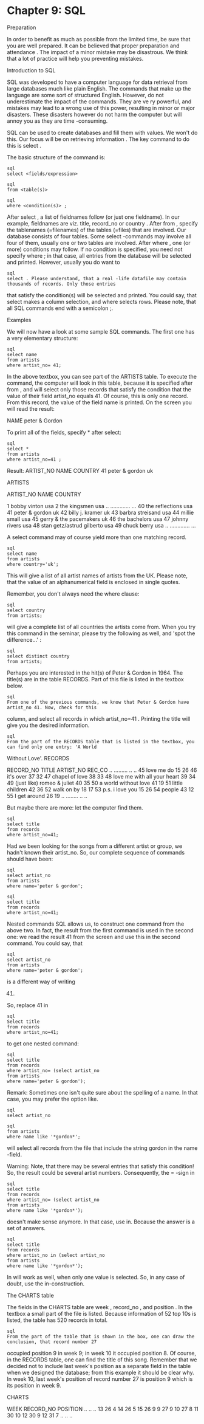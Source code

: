 # Chapter 9: SQL

Preparation

In order to benefit as much as possible from the limited time, be sure that you are well prepared. It can be
believed that proper preparation and attendance . The impact of a minor mistake may be disastrous. We
think that a lot of practice will help you preventing mistakes.

Introduction to SQL

SQL was developed to have a computer language for data retrieval from large databases much like plain
English. The commands that make up the language are some sort of structured English. However, do not
underestimate the impact of the commands. They are ve ry powerful, and mistakes may lead to a wrong
use of this power, resulting in minor or major disasters. These disasters however do not harm the computer
but will annoy you as they are time -consuming.

SQL can be used to create databases and fill them with values. We won't do this. Our focus will be on
retrieving information . The key command to do this is select .

The basic structure of the command is:

```
sql
select <fields/expression>
```

```
sql
from <table(s)>
```

```
sql
where <condition(s)> ;
```

After select , a list of fieldnames follow (or just one fieldname). In our example, fieldnames are viz. title,
record_no or country .
After from , specify the tablenames (=filenames) of the tables (=files) that are involved. Our database
consists of four tables. Some select -commands may involve all four of them, usually one or two tables are
involved.
After where , one (or more) conditions may follow. If no condition is specified, you need not specify where ;
in that case, all entries from the database will be selected and printed. However, usually you do want to
```
sql
select . Please understand, that a real -life datafile may contain thousands of records. Only those entries
```
that satisfy the condition(s) will be selected and printed.
You could say, that select makes a column selection, and where selects rows.
Please note, that all SQL commands end with a semicolon ;.

Examples

We will now have a look at some sample SQL commands.
The first one has a very elementary structure:

```
sql
select name
from artists
where artist_no= 41;
```

In the above textbox, you can see part of the ARTISTS table. To execute the command, the computer
will look in this table, because it is specified after from , and will select only those records that satisfy
the condition that the value of their field artist_no equals 41. Of course, this is only one record. From
this record, the value of the field name is printed. On the screen you will read the result:

NAME
peter & Gordon

To print all of the fields, specify * after select:

```
sql
select *
from artists
where artist_no=41 ;
```

Result:
ARTIST_NO NAME COUNTRY
41 peter & gordon uk

ARTISTS

ARTIST_NO NAME COUNTRY

 1 bobby vinton usa
 2 the kingsmen usa
 .. ............. ...
 40 the reflections usa
 41 peter & gordon uk
 42 billy j. kramer uk
 43 barbra streisand usa
 44 millie small usa
 45 gerry & the pacemakers uk
 46 the bachelors usa
 47 johnny rivers usa
 48 stan getz/astrud gilberto usa
 49 chuck berry usa
 .. ............. ...

A select command may of course yield more than one matching record.

```
sql
select name
from artists
where country='uk';
```

This will give a list of all artist names of artists from the UK. Please note, that the value of an alphanumerical
field is enclosed in single quotes.

Remember, you don't always need the where clause:

```
sql
select country
from artists;
```

will give a complete list of all countries the artists come from. When you try this command in the seminar,
please try the following as well, and 'spot the difference...' :

```
sql
select distinct country
from artists;
```

Perhaps you are interested in the hit(s) of Peter & Gordon in 1964. The title(s) are in the table RECORDS.
Part of this file is listed in the textbox below.

```
sql
From one of the previous commands, we know that Peter & Gordon have artist_no 41. Now, check for this
```
column, and select all records in which artist_no=41 . Printing the title will give you the desired information.
```
sql
From the part of the RECORDS table that is listed in the textbox, you can find only one entry: 'A World
```
Without Love'.
RECORDS

RECORD_NO TITLE ARTIST_NO REC_CO
 .. ......... .. ..
 45 love me do 15 26
 46 it's over 37 32
 47 chapel of love 38 33
 48 love me with all your heart 39 34
 49 (just like) romeo & juliet 40 35
 50 a world without love 41 19
 51 little children 42 36
 52 walk on by 18 17
 53 p.s. i love you 15 26
 54 people 43 12
 55 I get around 26 19
 .. ........ .. ..

But maybe there are more: let the computer find them.

```
sql
select title
from records
where artist_no=41;
```

Had we been looking for the songs from a different artist or group, we hadn't known their artist_no. So, our
complete sequence of commands should have been:

```
sql
select artist_no
from artists
where name='peter & gordon';
```

```
sql
select title
from records
where artist_no=41;
```

Nested commands
SQL allows us, to construct one command from the above two. In fact, the result from the first command is
used in the second one: we read the result 41 from the screen and use this in the second command. You
could say, that

```
sql
select artist_no
from artists
where name='peter & gordon';
```

is a different way of writing

41.

So, replace 41 in

```
sql
Select title
from records
where artist_no=41;
```

to get one nested command:

```
sql
select title
from records
where artist_no= (select artist_no
from artists
where name='peter & gordon');
```

Remark:
Sometimes one isn't quite sure about the spelling of a name. In that case, you may prefer the option like.
```
sql
select artist_no
```

```
sql
from artists
where name like '*gordon*';
```

will select all records from the file that include the string gordon in the name -field.

Warning:
Note, that there may be several entries that satisfy this condition! So, the result could be several artist
numbers.
Consequently, the = -sign in

```
sql
select title
from records
where artist_no= (select artist_no
from artists
where name like '*gordon*');
```

doesn't make sense anymore. In that case, use in. Because the answer is a set of answers.

```
sql
select title
from records
where artist_no in (select artist_no
from artists
where name like '*gordon*');
```

In will work as well, when only one value is selected. So, in any case of doubt, use the in-construction.

The
CHARTS table

The fields in the CHARTS table are week , record_no , and position .
In the textbox a small part of the file is listed. Because information of 52 top 10s is listed, the table has 520
records in total.
```
sql
From the part of the table that is shown in the box, one can draw the conclusion, that record number 27
```
occupied position 9 in week 9; in week 10 it occupied position 8. Of course, in the RECORDS table, one
can find the title of this song.
Remember that we decided not to include last week's position as a separate field in the table when we
designed the database; from this example it should be clear why. In week 10, last week's position of record
number 27 is position 9 which is its position in week 9.

CHARTS

WEEK RECORD_NO POSITION
 .. .. ..
 13 26 4
 14 26 5
 15 26 9
 9 27 9
 10 27 8
 11 30 10
 12 30 9
 12 31 7
 .. .. ..
